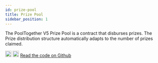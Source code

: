 ```yaml
---
id: prize-pool
title: Prize Pool
sidebar_position: 1
---
```


The PoolTogether V5 Prize Pool is a contract that disburses prizes. The Prize distribution structure automatically adapts to the number of prizes claimed.

<div className='flex-center'>
  <img src="/img/github.svg" width="20" height="20" className='github-img-dark' />
  <img src="/img/github-light.png" width="20" height="20" className='github-img-light' />
  <a href="https://github.com/generationsoftware/pt-v5-prize-pool">Read the code on Github</a>
</div>

<!-- ### Guides: -->

